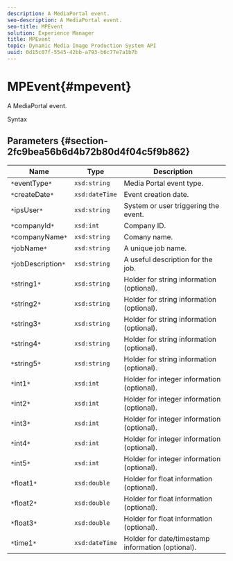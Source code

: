 ```yaml
---
description: A MediaPortal event.
seo-description: A MediaPortal event.
seo-title: MPEvent
solution: Experience Manager
title: MPEvent
topic: Dynamic Media Image Production System API
uuid: 0d15c07f-5545-42bb-a793-b6c77e7a1b7b
---
```


# MPEvent{#mpevent}

A MediaPortal event.

 Syntax 

## Parameters {#section-2fc9bea56b6d4b72b80d4f04c5f9b862}

|  Name  | Type  | Description  |
|---|---|---|
|  `*`eventType`*`  | `xsd:string`  | Media Portal event type.  |
|  `*`createDate`*`  | `xsd:dateTime`  | Event creation date.  |
|  `*`ipsUser`*`  | `xsd:string`  | System or user triggering the event.  |
|  `*`companyId`*`  | `xsd:int`  | Company ID.  |
|  `*`companyName`*`  | `xsd:string`  | Comany name.  |
|  `*`jobName`*`  | `xsd:string`  | A unique job name.  |
|  `*`jobDescription`*`  | `xsd:string`  | A useful description for the job.  |
|  `*`string1`*`  | `xsd:string`  | Holder for string information (optional).  |
|  `*`string2`*`  | `xsd:string`  | Holder for string information (optional).  |
|  `*`string3`*`  | `xsd:string`  | Holder for string information (optional).  |
|  `*`string4`*`  | `xsd:string`  | Holder for string information (optional).  |
|  `*`string5`*`  | `xsd:string`  | Holder for string information (optional).  |
|  `*`int1`*`  | `xsd:int`  | Holder for integer information (optional).  |
|  `*`int2`*`  | `xsd:int`  | Holder for integer information (optional).  |
|  `*`int3`*`  | `xsd:int`  | Holder for integer information (optional).  |
|  `*`int4`*`  | `xsd:int`  | Holder for integer information (optional).  |
|  `*`int5`*`  | `xsd:int`  | Holder for integer information (optional).  |
|  `*`float1`*`  | `xsd:double`  | Holder for float information (optional).  |
|  `*`float2`*`  | `xsd:double`  | Holder for float information (optional).  |
|  `*`float3`*`  | `xsd:double`  | Holder for float information (optional).  |
|  `*`time1`*`  | `xsd:dateTime`  | Holder for date/timestamp information (optional).  |

